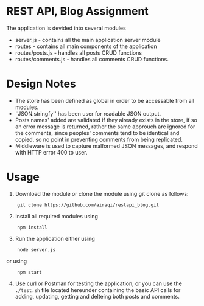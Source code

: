 # REST API, Blog Assignment
The application is devided into several modules
* server.js - contains all the main application server module
* routes - contains all main components of the application 
* routes/posts.js - handles all posts CRUD functions
* routes/comments.js - handles all comments CRUD functions. 

# Design Notes
* The store has been defined as global in order to be accessable from all modules.
* ''JSON.stringfy'' has been user for readable JSON output.
* Posts names' added are validated if they already exists in the store, if so an error message is returned, rather the same approuch are ignored for the comments, since peoples' comments tend to be identical and copied, so no point in preventing comments from being replicated.
* Middleware is used to capture malformed JSON messages, and respond with HTTP error 400 to user.

# Usage
1. Download the module or clone the module using git clone as follows:
```
    git clone https://github.com/airaqi/restapi_blog.git
```
2. Install all required modules using 
```
    npm install
```
3. Run the application either using 
```
    node server.js
```
or using 
```
    npm start
```
4. Use  curl or Postman for testing the application, or you can use the ```./test.sh``` file located hereunder containing 
the basic API calls for adding, updating, getting and delteing both posts and comments.
